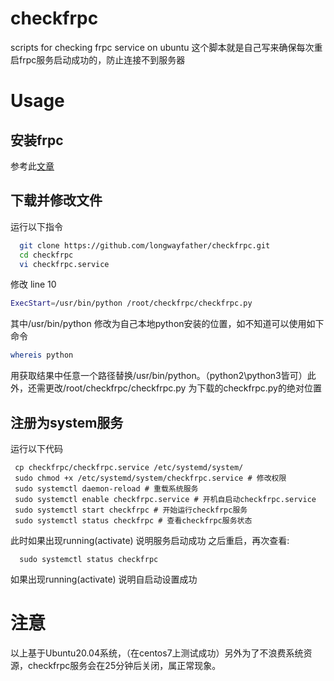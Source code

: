# checkfrpc
scripts for checking frpc service on ubuntu
这个脚本就是自己写来确保每次重启frpc服务启动成功的，防止连接不到服务器
# Usage
## 安装frpc
参考此[文章](https://blog.csdn.net/Zhy_201810576/article/details/124546567)
## 下载并修改文件
运行以下指令
~~~bash
  git clone https://github.com/longwayfather/checkfrpc.git
  cd checkfrpc
  vi checkfrpc.service   
~~~
  修改 line 10
~~~bash
ExecStart=/usr/bin/python /root/checkfrpc/checkfrpc.py 
~~~
其中/usr/bin/python 修改为自己本地python安装的位置，如不知道可以使用如下命令
~~~bash
whereis python
~~~
用获取结果中任意一个路径替换/usr/bin/python。（python2\python3皆可）此外，还需更改/root/checkfrpc/checkfrpc.py 为下载的checkfrpc.py的绝对位置
 ## 注册为system服务
 运行以下代码
 ~~~
  cp checkfrpc/checkfrpc.service /etc/systemd/system/
  sudo chmod +x /etc/systemd/system/checkfrpc.service # 修改权限
  sudo systemctl daemon-reload # 重载系统服务
  sudo systemctl enable checkfrpc.service # 开机自启动checkfrpc.service
  sudo systemctl start checkfrpc # 开始运行checkfrpc服务
  sudo systemctl status checkfrpc # 查看checkfrpc服务状态
 ~~~
此时如果出现running(activate) 说明服务启动成功
之后重启，再次查看:
~~~
  sudo systemctl status checkfrpc
~~~
如果出现running(activate) 说明自启动设置成功
# 注意
以上基于Ubuntu20.04系统，（在centos7上测试成功）另外为了不浪费系统资源，checkfrpc服务会在25分钟后关闭，属正常现象。
